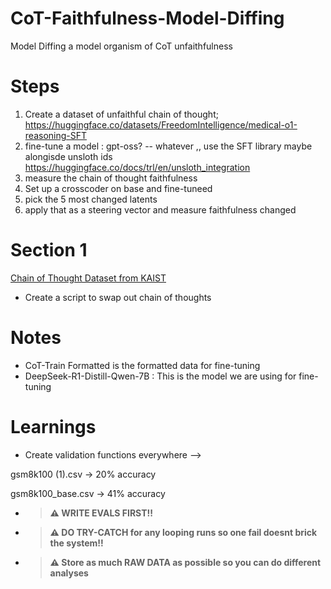 # CoT-Faithfulness-Model-Diffing
Model Diffing a model organism of CoT unfaithfulness


# Steps
1. Create a dataset of unfaithful chain of thought; https://huggingface.co/datasets/FreedomIntelligence/medical-o1-reasoning-SFT
2. fine-tune a model : gpt-oss? -- whatever ,, use the SFT library maybe alongisde unsloth ids https://huggingface.co/docs/trl/en/unsloth_integration
3. measure the chain of thought faithfulness 
4. Set up a crosscoder on base and fine-tuneed
5. pick the 5 most changed latents 
6. apply that as a steering vector and measure faithfulness changed 

# Section 1 
[Chain of Thought Dataset from KAIST](https://github.com/kaistAI/CoT-Collection)
- Create a script to swap out chain of thoughts 


# Notes
- CoT-Train Formatted is the formatted data for fine-tuning 
- DeepSeek-R1-Distill-Qwen-7B    : This is the model we are using for fine-tuning 


# Learnings
- Create validation functions everywhere --> 

gsm8k100 (1).csv → 20% accuracy

gsm8k100_base.csv → 41% accuracy

- > **⚠️ WRITE EVALS FIRST!!**
- > **⚠️ DO TRY-CATCH for any looping runs so one fail doesnt brick the system!!**
- > **⚠️ Store as much RAW DATA as possible so you can do different analyses**

